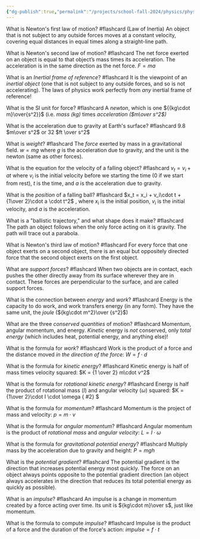 ```yaml
---
{"dg-publish":true,"permalink":"/projects/school-fall-2024/physics/physics-flashcards/","tags":["gardenEntry"]}
---
```



What is Newton's first law of motion? #flashcard 
(Law of Inertia) An object that is not subject to any outside forces moves at a constant velocity, covering equal distances in equal times along a straight-line path.

What is Newton's second law of motion? #flashcard 
The net force exerted on an object is equal to that object’s mass times its acceleration. The acceleration is in the same direction as the net force. $F = m a$

What is an *Inertial frame of reference*? #flashcard 
It is the viewpoint of an *inertial object* (one that is not subject to any outside forces, and so is not accelerating). The laws of physics work perfectly from *any* inertial frame of reference!

What is the SI unit for force? #flashcard 
A *newton*, which is one ${{kg\cdot m}\over{s^2}}$ (i.e. *mass (kg)* times *acceleration ($m\over s^2$)*

What is the acceleration due to gravity at Earth's surface? #flashcard 
9.8 $m\over s^2$ or 32 $ft \over s^2$

What is *weight*? #flashcard 
The *force* exerted by mass in a gravitational field.  $w = mg$ where $g$ is the acceleration due to gravity, and the unit is the newton (same as other forces).

What is the equation for the velocity of a falling object? #flashcard 
$v_t = v_i +a t$  where $v_i$ is the initial velocity before we starting the time (0 if we start from rest), $t$ is the time, and $a$ is the acceleration due to gravity.

What is the *position* of a falling ball? #flashcard 
$x_t = x_i + v_i\cdot t + {1\over 2}\cdot a \cdot t^2$ , where $x_i$ is the initial position, $v_i$ is the initial velocity, and $a$ is the acceleration. 

What is a "ballistic trajectory," and what shape does it make? #flashcard 
The path an object follows when the only force acting on it is gravity. The path will trace out a parabola.

What is Newton's third law of motion? #flashcard 
For every force that one object exerts on a second object, there is an equal but oppositely directed force that the second object exerts on the first object.

What are *support forces*? #flashcard 
When two objects are in contact, each pushes the other directly away from its surface wherever they are in contact. These forces are perpendicular to the surface, and are called support forces.

What is the connection between *energy* and *work*? #flashcard 
Energy is the capacity to do work, and work transfers energy (in any form). They have the same unit, the *joule* (${kg\cdot m^2}\over {s^2}$)

What are the three *conserved quantities* of motion? #flashcard 
Momentum, angular momentum, and energy. *Kinetic* energy is *not* conserved, only *total energy* (which includes heat, potential energy, and anything else)!

What is the formula for *work*? #flashcard 
Work is the product of a force and the distance moved *in the direction of the force*: $W = f\cdot d$ 

What is the formula for *kinetic energy*? #flashcard 
Kinetic energy is half of mass times velocity squared: $K = {1 \over 2} m\cdot v^2$ 

What is the formula for *rotational kinetic energy*? #flashcard 
Energy is half the product of rotational mass ($I$) and angular velocity ($\omega$) squared: $K = {1\over 2}\cdot I \cdot \omega
{ #2}
$ 

What is the formula for *momentum*? #flashcard 
Momentum is the project of mass and velocity: $p = m\cdot v$ 

What is the formula for *angular momentum*? #flashcard 
Angular momentum is the product of *rotational mass* and *angular velocity*: $L = I \cdot \omega$ 

What is the formula for *gravitational potential energy*? #flashcard 
Multiply mass by the acceleration due to gravity and height: $P = mgh$ 

What is the *potential gradient*? #flashcard 
The potential gradient is the direction that increases potential energy most quickly. The force on an object always points opposite to the potential gradient direction (an object always accelerates in the direction that reduces its total potential energy as quickly as possible).

What is an *impulse*? #flashcard
An impulse is a change in momentum created by a force acting over time. Its unit is ${kg\cdot m}\over s$, just like momentum.

What is the formula to compute *impulse*? #flashcard 
Impulse is the product of a force and the duration of the force's action: $impulse = f \cdot t$ 

